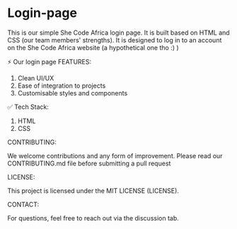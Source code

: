 # Login-page

This is our simple She Code Africa login page. It is built based on HTML and CSS (our team members' strengths). It is designed to log in to an account on the She Code Africa website (a hypothetical one tho :) )


⚡️ Our login page FEATURES:
1. Clean UI/UX
2. Ease of integration to projects
3. Customisable styles and components



✅️ Tech Stack:
1. HTML
2. CSS


CONTRIBUTING:

We welcome contributions and any form of improvement. Please read our CONTRIBUTING.md file before submitting a pull request


LICENSE:

This project is licensed under the MIT LICENSE (LICENSE).


CONTACT:

For questions, feel free to reach out via the discussion tab.

